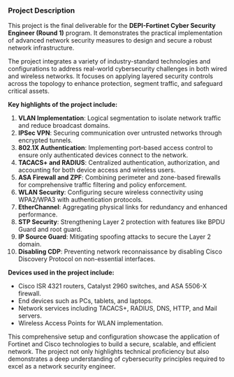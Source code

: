 ### **Project Description**  

This project is the final deliverable for the **DEPI-Fortinet Cyber Security Engineer (Round 1)** program. It demonstrates the practical implementation of advanced network security measures to design and secure a robust network infrastructure.  

The project integrates a variety of industry-standard technologies and configurations to address real-world cybersecurity challenges in both wired and wireless networks. It focuses on applying layered security controls across the topology to enhance protection, segment traffic, and safeguard critical assets.  

**Key highlights of the project include:**  
1. **VLAN Implementation**: Logical segmentation to isolate network traffic and reduce broadcast domains.  
2. **IPSec VPN**: Securing communication over untrusted networks through encrypted tunnels.  
3. **802.1X Authentication**: Implementing port-based access control to ensure only authenticated devices connect to the network.  
4. **TACACS+ and RADIUS**: Centralized authentication, authorization, and accounting for both device access and wireless users.  
5. **ASA Firewall and ZPF**: Combining perimeter and zone-based firewalls for comprehensive traffic filtering and policy enforcement.  
6. **WLAN Security**: Configuring secure wireless connectivity using WPA2/WPA3 with authentication protocols.  
7. **EtherChannel**: Aggregating physical links for redundancy and enhanced performance.  
8. **STP Security**: Strengthening Layer 2 protection with features like BPDU Guard and root guard.  
9. **IP Source Guard**: Mitigating spoofing attacks to secure the Layer 2 domain.  
10. **Disabling CDP**: Preventing network reconnaissance by disabling Cisco Discovery Protocol on non-essential interfaces.  

**Devices used in the project include:**  
- Cisco ISR 4321 routers, Catalyst 2960 switches, and ASA 5506-X firewall.  
- End devices such as PCs, tablets, and laptops.  
- Network services including TACACS+, RADIUS, DNS, HTTP, and Mail servers.  
- Wireless Access Points for WLAN implementation.  

This comprehensive setup and configuration showcase the application of Fortinet and Cisco technologies to build a secure, scalable, and efficient network. The project not only highlights technical proficiency but also demonstrates a deep understanding of cybersecurity principles required to excel as a network security engineer.
